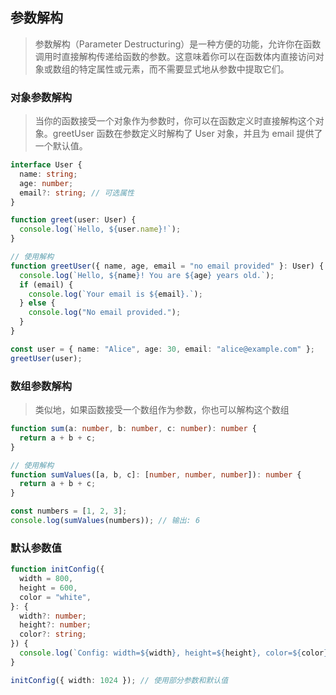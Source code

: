 ## 参数解构

> 参数解构（Parameter Destructuring）是一种方便的功能，允许你在函数调用时直接解构传递给函数的参数。这意味着你可以在函数体内直接访问对象或数组的特定属性或元素，而不需要显式地从参数中提取它们。

### 对象参数解构

> 当你的函数接受一个对象作为参数时，你可以在函数定义时直接解构这个对象。greetUser 函数在参数定义时解构了 User 对象，并且为 email 提供了一个默认值。

```ts
interface User {
  name: string;
  age: number;
  email?: string; // 可选属性
}

function greet(user: User) {
  console.log(`Hello, ${user.name}!`);
}

// 使用解构
function greetUser({ name, age, email = "no email provided" }: User) {
  console.log(`Hello, ${name}! You are ${age} years old.`);
  if (email) {
    console.log(`Your email is ${email}.`);
  } else {
    console.log("No email provided.");
  }
}

const user = { name: "Alice", age: 30, email: "alice@example.com" };
greetUser(user);
```

### 数组参数解构

> 类似地，如果函数接受一个数组作为参数，你也可以解构这个数组

```ts
function sum(a: number, b: number, c: number): number {
  return a + b + c;
}

// 使用解构
function sumValues([a, b, c]: [number, number, number]): number {
  return a + b + c;
}

const numbers = [1, 2, 3];
console.log(sumValues(numbers)); // 输出: 6
```

### 默认参数值

```ts
function initConfig({
  width = 800,
  height = 600,
  color = "white",
}: {
  width?: number;
  height?: number;
  color?: string;
}) {
  console.log(`Config: width=${width}, height=${height}, color=${color}`);
}

initConfig({ width: 1024 }); // 使用部分参数和默认值
```
